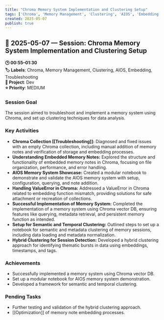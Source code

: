 ```yaml
---
title: "Chroma Memory System Implementation and Clustering Setup"
tags: ['Chroma', 'Memory Management', 'Clustering', 'AIOS', 'Embedding', 'Troubleshooting']
created: 2025-05-07
publish: true
---
```


## 📅 2025-05-07 — Session: Chroma Memory System Implementation and Clustering Setup

**🕒 00:55–01:30**  
**🏷️ Labels**: Chroma, Memory Management, Clustering, AIOS, Embedding, Troubleshooting  
**📂 Project**: Dev  
**⭐ Priority**: MEDIUM  


### Session Goal
The session aimed to troubleshoot and implement a memory system using Chroma, and set up clustering techniques for data analysis.

### Key Activities
- **Chroma Collection [[Troubleshooting]]:** Diagnosed and fixed issues with an empty Chroma collection, including manual addition of memory notes and verification of storage and embedding processes.
- **Understanding Embedded Memory Notes:** Explored the structure and functionality of embedded memory notes in Chroma, focusing on file organization, performance, and error handling.
- **AIOS Memory System Showcase:** Created a modular notebook to demonstrate and validate the AIOS memory system with setup, configuration, querying, and note addition.
- **Handling ValueError in Chroma:** Addressed a ValueError in Chroma related to embedding function mismatch, providing solutions for safe attachment or recreation of collections.
- **Successful Implementation of Memory System:** Completed the implementation of a memory system using Chroma vector DB, ensuring features like querying, metadata retrieval, and persistent memory function as intended.
- **Setup for Semantic and Temporal Clustering:** Outlined steps to set up a notebook for semantic and metadata clustering of memory sessions, including data loading and metadata normalization.
- **Hybrid Clustering for Session Detection:** Developed a hybrid clustering approach for identifying thematic bursts in data using embeddings, timestamps, and tags.

### Achievements
- Successfully implemented a memory system using Chroma vector DB.
- Set up a modular notebook for AIOS memory system demonstration.
- Developed a framework for semantic and temporal clustering.

### Pending Tasks
- Further testing and validation of the hybrid clustering approach.
- [[Optimization]] of memory note embedding processes.
